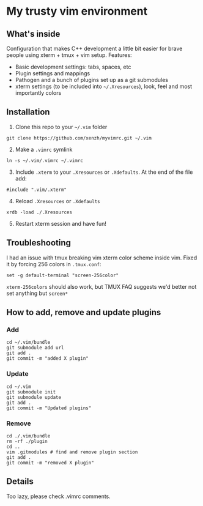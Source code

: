 # My trusty vim environment
## What's inside
Configuration that makes C++ development a little bit easier for brave people using xterm + tmux + vim setup.
Features:
* Basic development settings: tabs, spaces, etc
* Plugin settings and mappings
* Pathogen and a bunch of plugins set up as a git submodules
* xterm settings (to be included into `~/.Xresources`), look, feel and most importantly colors

## Installation
1. Clone this repo to your `~/.vim` folder
```
git clone https://github.com/xenzh/myvimrc.git ~/.vim
```
2. Make a `.vimrc` symlink
```
ln -s ~/.vim/.vimrc ~/.vimrc
```
3. Include `.xterm` to your `.Xresources` or `.Xdefaults`. At the end of the file add:
```
#include ".vim/.xterm"
```
4. Reload `.Xresources` or `.Xdefaults`
```
xrdb -load ./.Xresources
```
5. Restart xterm session and have fun!

## Troubleshooting
I had an issue with tmux breaking vim xterm color scheme inside vim.
Fixed it by forcing 256 colors in `.tmux.conf`:
```
set -g default-terminal "screen-256color"
```
`xterm-256colors` should also work, but TMUX FAQ suggests we'd better not set anything but `screen*`

## How to add, remove and update plugins

### Add
```
cd ~/.vim/bundle
git submodule add url
git add .
git commit -m "added X plugin"
```

### Update
```
cd ~/.vim
git submodule init
git submodule update
git add .
git commit -m "Updated plugins"
```

### Remove
```
cd ./.vim/bundle
rm -rf ./plugin
cd ..
vim .gitmodules # find and remove plugin section
git add .
git commit -m "removed X plugin"
```

## Details
Too lazy, please check .vimrc comments.
